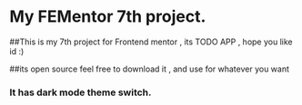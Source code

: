 # My FEMentor 7th project.

##This is my 7th project for Frontend mentor , its TODO APP , hope you like id :)

##its open source feel free to download it , and use for whatever you want

### It has dark mode theme switch.
